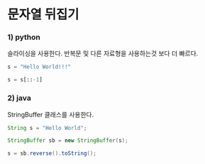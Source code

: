 # 문자열 뒤집기

### 1) python
슬라이싱을 사용한다. 반복문 및 다른 자료형을 사용하는것 보다 더 빠르다.
```python
s = "Hello World!!!"

s = s[::-1]
```

### 2) java
StringBuffer 클래스를 사용한다.
```java
String s = "Hello World";

StringBuffer sb = new StringBuffer(s);

s = sb.reverse().toString();
```